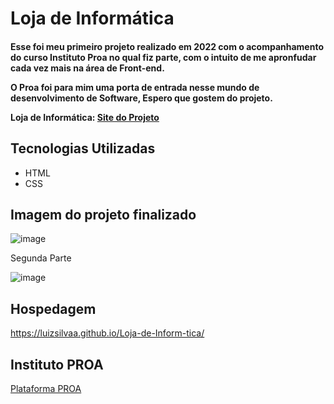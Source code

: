 # Loja de Informática
 
<h4>
  Esse foi meu primeiro projeto realizado em 2022 com o acompanhamento do curso Instituto Proa no qual fiz parte, com o intuito de me apronfudar cada vez mais na área de Front-end.
 
  O Proa foi para mim uma porta de entrada nesse mundo de desenvolvimento de Software, Espero que gostem do projeto.

  Loja de Informática: [Site do Projeto](https://luizsilvaa.github.io/Loja-de-Inform-tica/)
</h4>

## Tecnologias Utilizadas
+ HTML
+ CSS

## Imagem do projeto finalizado
![image](https://github.com/luizsilvaa/Primeiro_Web_site/assets/102686075/8cd569cf-f250-4ff7-849d-4e6a7f7a91ad)

Segunda Parte

![image](https://github.com/luizsilvaa/Primeiro_Web_site/assets/102686075/242e0b14-a9b8-4bc5-a880-6930ac633856)


## Hospedagem
https://luizsilvaa.github.io/Loja-de-Inform-tica/

## Instituto PROA
[Plataforma PROA](https://www.proa.org.br/)
